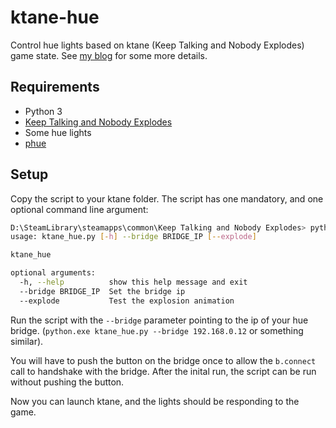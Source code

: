 # ktane-hue
Control hue lights based on ktane (Keep Talking and Nobody Explodes) game state. See [my blog](http://svengoossens.nl/2015/12/25/ktane-hue/) for some more details.

## Requirements

 * Python 3
 * [Keep Talking and Nobody Explodes](http://www.keeptalkinggame.com/)
 * Some hue lights
 * [phue](https://github.com/studioimaginaire/phue)

## Setup
Copy the script to your ktane folder. The script has one mandatory, and one optional command line argument:

```bash
D:\SteamLibrary\steamapps\common\Keep Talking and Nobody Explodes> python.exe .\ktane_hue.py --help
usage: ktane_hue.py [-h] --bridge BRIDGE_IP [--explode]

ktane_hue

optional arguments:
  -h, --help          show this help message and exit
  --bridge BRIDGE_IP  Set the bridge ip
  --explode           Test the explosion animation
```

Run the script with the `--bridge` parameter pointing to the ip of your hue bridge. (`python.exe ktane_hue.py --bridge 192.168.0.12` or something similar).

You will have to push the button on the bridge once to allow the `b.connect` call to handshake with the bridge.  After the inital run, the script can be run without pushing the button.

Now you can launch ktane, and the lights should be responding to the game.